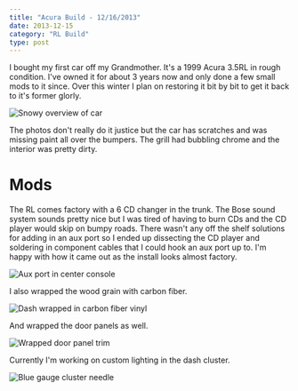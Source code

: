 ```yaml
---
title: "Acura Build - 12/16/2013"
date: 2013-12-15
category: "RL Build"
type: post
---
```


I bought my first car off my Grandmother. It's a 1999 Acura 3.5RL in rough condition. I've owned it for about 3 years now and only done a few small mods to it since. Over this winter I plan on restoring it bit by bit to get it back to it's former glorly.

![Snowy overview of car](images/1.jpg)

The photos don't really do it justice but the car has scratches and was missing paint all over the bumpers. The grill had bubbling chrome and the interior was pretty dirty.

# Mods

The RL comes factory with a 6 CD changer in the trunk. The Bose sound system sounds pretty nice but I was tired of having to burn CDs and the CD player would skip on bumpy roads. There wasn't any off the shelf solutions for adding in an aux port so I ended up dissecting the CD player and soldering in component cables that I could hook an aux port up to. I'm happy with how it came out as the install looks almost factory.

![Aux port in center console](images/3.jpg)

I also wrapped the wood grain with carbon fiber.

![Dash wrapped in carbon fiber vinyl](images/4.jpg)

And wrapped the door panels as well.

![Wrapped door panel trim](images/4a.jpg)

Currently I'm working on custom lighting in the dash cluster.

![Blue gauge cluster needle](images/5.jpg)
